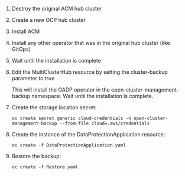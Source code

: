 1. Destroy the original ACM hub cluster
2. Create a new OCP hub cluster
3. Install ACM
4. Install any other operator that was in the original hub cluster (like GitOps)
5. Wait until the installation is complete
1. Edit the MultiClusterHub resource by setting the cluster-backup parameter to true

   This will install the OADP operator in the open-cluster-management-backup namespace.
   Wait until the installation is complete.
1. Create the storage location secret:
   ```
   oc create secret generic cloud-credentials -n open-cluster-management-backup --from-file cloud=.aws/credentials
   ```
1. Create the instance of the DataProtectionApplication resource:
   ```
   oc create -f DataProtectionApplication.yaml
   ```
1. Restore the backup:
   ```
   oc create -f Restore.yaml
   ```
